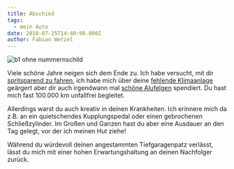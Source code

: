 ```yaml
---
title: Abschied
tags:
  - mein Auto
date: 2010-07-25T14:40:08.000Z
author: Fabian Wetzel
---
```


![b1 ohne nummernschild](https://az275061.vo.msecnd.net/blogmedia/2010/07/b1ohnenummernschild.jpg "b1 ohne nummernschild")

Viele schöne Jahre neigen sich dem Ende zu. Ich habe versucht, mit dir [spritsparend zu fahren](https://fabse.net/blog/2007/07/16/meine-erfahrungen-zum-thema-spritsparen/), ich habe mich über deine [fehlende Klimaanlage](https://fabse.net/blog/2009/04/03/kurze-anmerkung/) geärgert aber dir auch irgendwann mal [schöne Alufelgen](https://fabse.net/blog/2007/05/10/der-kleine-hat-jetzt-alufelgen/) spendiert. Du hast mich fast 100.000 km unfallfrei begleitet.

Allerdings warst du auch kreativ in deinen Krankheiten. Ich erinnere mich da z.B. an ein quietschendes Kupplungspedal oder einen gebrochenen Schließzylinder. Im Großen und Ganzen hast du aber eine Ausdauer an den Tag gelegt, vor der ich meinen Hut ziehe!

Während du würdevoll deinen angestammten Tiefgaragenpatz verlässt, lässt du mich mit einer hohen Erwartungshaltung an deinen Nachfolger zurück.


